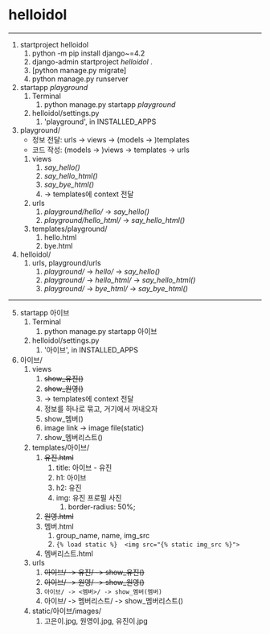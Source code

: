 # helloidol

---

1. startproject helloidol
   1. python -m pip install django~=4.2
   2. django-admin startproject _helloidol_ .
   3. [python manage.py migrate]
   4. python manage.py runserver
2. startapp _playground_
   1. Terminal
      1. python manage.py startapp _playground_
   2. helloidol/settings.py
      1. 'playground', in INSTALLED_APPS
3. playground/
   - 정보 전달: urls -> views -> (models -> )templates
   - 코드 작성: (models -> )views -> templates -> urls
   1. views
      1. _say_hello()_
      2. _say_hello_html()_
      3. _say_bye_html()_
      4. -> templates에 context 전달
   2. urls
      1. _playground/hello/_ -> _say_hello()_
      2. _playground/hello_html/_ -> _say_hello_html()_
   3. templates/playground/
      1. hello.html
      2. bye.html
4. helloidol/
   1. urls, playground/urls
      1. _playground/_ -> _hello/_ -> _say_hello()_
      2. _playground/_ -> _hello_html/_ -> _say_hello_html()_
      3. _playground/_ -> _bye_html/_ -> _say_bye_html()_
---
5. startapp 아이브
   1. Terminal
      1. python manage.py startapp 아이브
   2. helloidol/settings.py
      1. '아이브',   in INSTALLED_APPS
6. 아이브/
   1. views
      1. ~~show_유진()~~
      2. ~~show_원영()~~
      3. -> templates에 context 전달
      4. 정보를 하나로 묶고, 거기에서 꺼내오자
      5. show_멤버()
      6. image link -> image file(static)
      7. show_멤버리스트()
   2. templates/아이브/
      1. ~~유진.html~~
         1. title: 아이브 - 유진
         2. h1: 아이브
         3. h2: 유진
         4. img: 유진 프로필 사진
            1. border-radius: 50%;
      2. ~~원영.html~~
      3. 멤버.html
         1. group_name, name, img_src
         2. `{% load static %}  <img src="{% static img_src %}">`
      4. 멤버리스트.html
   3. urls
      1. ~~아이브/ -> 유진/ -> show_유진()~~
      2. ~~아이브/ -> 원영/ -> show_원영()~~
      3. `아이브/ -> <멤버>/ -> show_멤버(멤버)`
      4. 아이브/ -> 멤버리스트/ -> show_멤버리스트()
   4. static/아이브/images/
      1. 고은이.jpg, 원영이.jpg, 유진이.jpg








